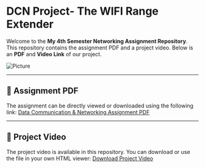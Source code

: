 # DCN Project- The WIFI Range Extender

Welcome to the **My 4th Semester Networking Assignment Repository**. This repository contains the assignment PDF and a project video. Below is an **PDF** and **Video Link** of our project.

![Picture](https://github.com/M-Hamza-Hassaan/4th-Sem-Networking-Assignment/blob/main/DataCommunication%26Networking.webp)

---

## 📄 Assignment PDF

The assignment can be directly viewed or downloaded using the following link:
[Data Communication & Networking Assignment PDF](https://github.com/M-Hamza-Hassaan/4th-Sem-Networking-Assignment/blob/main/DataCommunication%26Networking.pdf)

---

## 🎥 Project Video

The project video is available in this repository. You can download or use the file in your own HTML viewer:
[Download Project Video](video-file.mp4)
